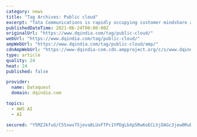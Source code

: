```yaml
---
category: news
title: "Tag Archives: Public cloud"
excerpt: "Tata Communications is rapidly occupying customer mindshare as a strong player in innovating and building service platforms to drive managed security services solutions aligned to customer needs. The company has… Barracuda Networks, the provider of ..."
publishedDateTime: 2021-06-24T00:00:00Z
originalUrl: "https://www.dqindia.com/tag/public-cloud/"
webUrl: "https://www.dqindia.com/tag/public-cloud/"
ampWebUrl: "https://www.dqindia.com/tag/public-cloud/amp/"
cdnAmpWebUrl: "https://www-dqindia-com.cdn.ampproject.org/c/s/www.dqindia.com/tag/public-cloud/amp/"
type: article
quality: 24
heat: 24
published: false

provider:
  name: Dataquest
  domain: dqindia.com

topics:
  - AWS AI
  - AI

secured: "Y5MZJkfuG/C5Sxwv75jeva8LUxFTPc1YPDgLbXp5Rw6oECLhjDAGc3jew0RuDClhzb7T49Gw69byq0vJCACEc0J67ULzEX04JDxYktUDRs4F7XHZNjtYB7da5x+FQCtm7Ar3cILM9kZLK9PbJ552NO8Y2JnDi4Hxn8r7l9bkRCJwT3eNsmjquYDRgwUjPux/uTj3wDGE0Sb8KAGy12PiY3cDrguCiVVOBfUnLh+2gtrOMMb8WahZjpO2kJSUpfeK/SgrMUvhoQ01GocCEA6qD5MYpnMp7QSROIO6AbHlcMjDVWZCSWwUpt7DHoO4pc5PoAPr02NdsEyRaTUfw6vx997YErQAbRDlp2S43eQb4CY=;wuKhx7ibZZ7o7zlpkWprMQ=="
---
```


